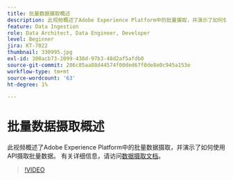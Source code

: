 ```yaml
---
title: 批量数据摄取概述
description: 此视频概述了Adobe Experience Platform中的批量摄取，并演示了如何使用API摄取批量数据。
feature: Data Ingestion
role: Data Architect, Data Engineer, Developer
level: Beginner
jira: KT-7022
thumbnail: 330995.jpg
exl-id: 300acb73-2099-438d-97b3-48d2af5afdb0
source-git-commit: 286c85aa88d44574f00ded67f0de8e0c945a153e
workflow-type: tm+mt
source-wordcount: '63'
ht-degree: 1%

---
```


# 批量数据摄取概述

此视频概述了Adobe Experience Platform中的批量数据摄取，并演示了如何使用API摄取批量数据。 有关详细信息，请访问[数据摄取文档](https://experienceleague.adobe.com/docs/experience-platform/ingestion/home.html?lang=zh-Hans)。

>[!VIDEO](https://video.tv.adobe.com/v/345659?learn=on&enablevpops&captions=chi_hans)
